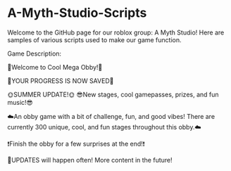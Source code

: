 # A-Myth-Studio-Scripts
Welcome to the GitHub page for our roblox group: A Myth Studio! Here are samples of various scripts used to make our game function.








Game Description:

🌈Welcome to Cool Mega Obby!🌈

🤯YOUR PROGRESS IS NOW SAVED🤯

🌞SUMMER UPDATE!🌞
😎New stages, cool gamepasses, prizes, and fun music!😎

☁️An obby game with a bit of challenge, fun, and good vibes! There are currently 300 unique, cool, and fun stages throughout this obby.☁️

❗️Finish the obby for a few surprises at the end!❗️

🚨UPDATES will happen often! More content in the future!
